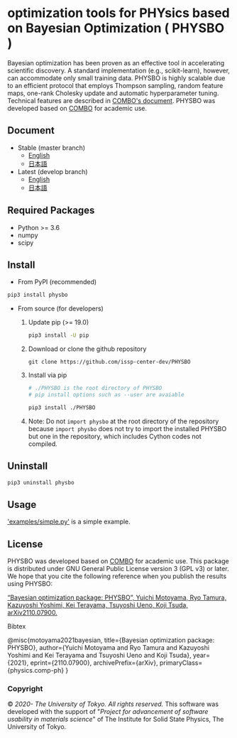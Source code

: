 # optimization tools for PHYsics based on Bayesian Optimization ( PHYSBO )

Bayesian optimization has been proven as an effective tool in accelerating scientific discovery.
A standard implementation (e.g., scikit-learn), however, can accommodate only small training data.
PHYSBO is highly scalable due to an efficient protocol that employs Thompson sampling, random feature maps, one-rank Cholesky update and automatic hyperparameter tuning. Technical features are described in [COMBO's document](https://github.com/tsudalab/combo/blob/master/docs/combo_document.pdf).
PHYSBO was developed based on [COMBO](https://github.com/tsudalab/combo) for academic use.

## Document

- Stable (master branch)
    - [English](https://issp-center-dev.github.io/PHYSBO/manual/master/en/index.html)
    - [日本語](https://issp-center-dev.github.io/PHYSBO/manual/master/ja/index.html)
- Latest (develop branch)
    - [English](https://issp-center.dev.github.io/PHYSBO/manual/develop/en/index.html)
    - [日本語](https://issp-center-dev.github.io/PHYSBO/manual/develop/ja/index.html)

## Required Packages

- Python >= 3.6
- numpy
- scipy

## Install

- From PyPI (recommended)

```bash
pip3 install physbo
```

- From source (for developers)
    1. Update pip (>= 19.0)

        ```bash
        pip3 install -U pip
        ```

    1. Download or clone the github repository

        ```
        git clone https://github.com/issp-center-dev/PHYSBO
        ```

    1. Install via pip
        ``` bash
        # ./PHYSBO is the root directory of PHYSBO
        # pip install options such as --user are avaiable

        pip3 install ./PHYSBO
        ```

    1. Note: Do not `import physbo` at the root directory of the repository because `import physbo` does not try to import the installed PHYSBO but one in the repository, which includes Cython codes not compiled.

## Uninstall

```bash
pip3 uninstall physbo
```

## Usage

['examples/simple.py'](https://github.com/issp-center-dev/PHYSBO/examples/simple.py) is a simple example.

## License

PHYSBO was developed based on [COMBO](https://github.com/tsudalab/COMBO) for academic use.
This package is distributed under GNU General Public License version 3 (GPL v3) or later.
We hope that you cite the following reference when you publish the results using PHYSBO:

[“Bayesian optimization package: PHYSBO”, Yuichi Motoyama, Ryo Tamura, Kazuyoshi Yoshimi, Kei Terayama, Tsuyoshi Ueno, Koji Tsuda, arXiv2110.07900.](https://arxiv.org/abs/2110.07900)

Bibtex

@misc{motoyama2021bayesian,
      title={Bayesian optimization package: PHYSBO}, 
      author={Yuichi Motoyama and Ryo Tamura and Kazuyoshi Yoshimi and Kei Terayama and Tsuyoshi Ueno and Koji Tsuda},
      year={2021},
      eprint={2110.07900},
      archivePrefix={arXiv},
      primaryClass={physics.comp-ph}
}


### Copyright

© *2020- The University of Tokyo. All rights reserved.*
This software was developed with the support of \"*Project for advancement of software usability in materials science*\" of The Institute for Solid State Physics, The University of Tokyo. 
